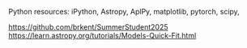 Python resources: iPython, Astropy, AplPy, matplotlib, pytorch, scipy, 

https://github.com/brkent/SummerStudent2025
https://learn.astropy.org/tutorials/Models-Quick-Fit.html
